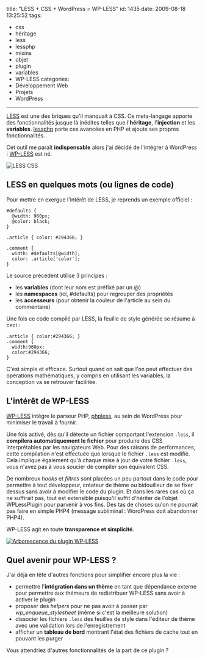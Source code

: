 title: "LESS + CSS + WordPress = WP-LESS"
id: 1435
date: 2009-08-18 13:25:52
tags:
- css
- héritage
- less
- lessphp
- mixins
- objet
- plugin
- variables
- WP-LESS
categories:
- Développement Web
- Projets
- WordPress
---

[LESS](http://lesscss.org/) est une des briques qu'il manquait à CSS. Ce meta-langage apporte des fonctionnalités jusque là inédites telles que l'**héritage**, l'**injection** et les **variables**. [lessphp](http://leafo.net/lessphp/) porte ces avancées en PHP et ajoute ses propres fonctionnalités.

Cet outil me paraît **indispensable** alors j'ai décidé de l'intégrer à WordPress : [WP-LESS](http://wordpress.org/extend/plugins/wp-less/) est né.

![LESS CSS](https://oncletom.io/images/2009/08/less-logo.png "LESS CSS")

<!--more-->

## LESS en quelques mots (ou lignes de code)

Pour mettre en exergue l'intérêt de LESS, je reprends un exemple officiel :

```less
#defaults {
  @width: 960px;
  @color: black;
}

.article { color: #294366; }

.comment {
  width: #defaults[@width];
  color: .article['color'];
}
```

Le source précédent utilise 3 principes :

*   les **variables** (dont leur nom est préfixé par un @)
*   les **namespaces** (ici, #defaults) pour regrouper des propriétés
*   les **accesseurs** (pour obtenir la couleur de l'article au sein du commentaire)

Une fois ce code compilé par LESS, la feuille de style générée se résume à ceci :

```less
.article { color:#294366; }
.comment {
  width:960px;
  color:#294366;
}
```

C'est simple et efficace. Surtout quand on sait que l'on peut effectuer des opérations mathématiques, y compris en utilisant les variables, la conception va se retrouver facilitée.

## L'intérêt de WP-LESS

[WP-LESS](http://wordpress.org/extend/plugins/wp-less/) intègre le parseur PHP, [phpless](http://leafo.net/lessphp/), au sein de WordPress pour minimiser le travail à fournir.

Une fois activé, dès qu'il détecte un fichier comportant l'extension `.less`, il **compilera automatiquement le fichier** pour produire des CSS interprétables par les navigateurs Web. Pour des raisons de performances, cette compilation n'est effectuée que lorsque le fichier `.less` est modifié. Cela implique également qu'à chaque mise à jour de votre fichier `.less`, vous n'avez pas à vous soucier de compiler son équivalent CSS.

De nombreux _hooks_ et _filtres_ sont placées un peu partout dans le code pour permettre à tout développeur, créateur de thème ou bidouilleur de se fixer dessus sans avoir à modifier le code du plugin. Et dans les rares cas où ça ne suffirait pas, tout est extensible puisqu'il suffit d'hériter de l'objet WPLessPlugin pour parvenir à vos fins.
Des tas de choses qu'on ne pourrait pas faire en simple PHP4 (message subliminal : WordPress doit abandonner PHP4).

WP-LESS agit en toute **transparence et simplicité**.

[![Arborescence du plugin WP-LESS](https://oncletom.io/images/2009/08/wp-less-repository-300x125.png "Arborescence du plugin WP-LESS")](https://oncletom.io/images/2009/08/wp-less-repository.png)

## Quel avenir pour WP-LESS ?

J'ai déjà en tête d'autres fonctions pour simplifier encore plus la vie :

*   permettre l'**intégration dans un thème** en tant que dépendance externe pour permettre aux thémeurs de redistribuer WP-LESS sans avoir à activer le plugin
*   proposer des _helpers_ pour ne pas avoir à passer par _wp_enqueue_stylesheet_ (même si c'est la meilleure solution)
*   dissocier les fichiers `.less` des feuilles de style dans l'éditeur de thème avec une validation lors de l'enregistrement
*   afficher un **tableau de bord** montrant l'état des fichiers de cache tout en pouvant les purger

Vous attendriez d'autres fonctionnalités de la part de ce plugin ?